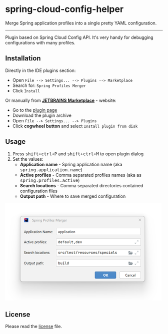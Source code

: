 # spring-cloud-config-helper

Merge Spring application profiles into a single pretty YAML configuration.

---
Plugin based on Spring Cloud Config API. It's very handy for debugging configurations with many profiles.

## Installation

Directly in the IDE plugins section:

* Open `File --> Settings... --> Plugins --> Marketplace`
* Search for: `Spring Profiles Merger`
* Click `Install`

Or manually from [**JETBRAINS Marketplace**](https://plugins.jetbrains.com/) - website:
 * Go to the [plugin page](https://plugins.jetbrains.com/plugin/25327-spring-profiles-merger)
 * Download the plugin archive
 * Open `File --> Settings... --> Plugins`
 * Click **cogwheel button** and select `Install plugin from disk`

## Usage
<ol>
  <li>Press <samp>shift+ctrl+P</samp> and <samp>shift+ctrl+M</samp> to open plugin dialog</li>
  <li>Set the values:
    <ul>
      <li><b>Application name</b> - Spring application name (aka <samp>spring.application.name</samp>)</li>
      <li><b>Active profiles</b> - Comma separated profiles names (aka as <samp>spring.profiles.active</samp>)</li>
      <li><b>Search locations</b> - Comma separated directories contained configuration files</li>
      <li><b>Output path</b> - Where to save merged configuration</li>
    </ul>
  </li>
</ol>

<img src="pluginDialog.png" alt="Plugin Dialog" width="500"/>

## License

Please read the [license](LICENSE) file.
